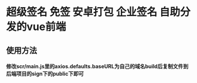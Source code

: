 # 超级签名 免签 安卓打包 企业签名 自助分发的vue前端

## 使用方法

#### 修改scr/main.js里的axios.defaults.baseURL为自己的域名build后复制文件到后端项目的sign下的public下即可

